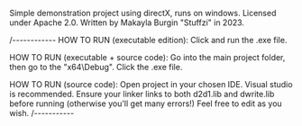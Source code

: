 Simple demonstration project using directX, runs on windows. Licensed under Apache 2.0.
Written by Makayla Burgin "Stuffzi" in 2023.


/------------
HOW TO RUN (executable edition): Click and run the .exe file.

HOW TO RUN (executable + source code): Go into the main project folder, then go to the "x64\Debug". Click the .exe file.

HOW TO RUN (source code): Open project in your chosen IDE. Visual studio is recommended. Ensure your linker links to both d2d1.lib
and dwrite.lib before running (otherwise you'll get many errors!) Feel free to edit as you wish.
/-----------
